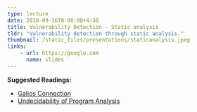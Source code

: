 ```yaml
---
type: lecture
date: 2018-09-16T8:00:00+4:30
title: Vulnerability Detection - Static analysis
tldr: "Vulnerability detection through static analysis."
thumbnail: /static_files/presentations/staticanalysis.jpeg
links:
    - url: https://google.com
      name: slides
---
```

**Suggested Readings:**
- [Galios Connection](/static_files/notes/galiosconnection.pdf)
- [Undecidability of Program Analysis](/static_files/notes/undecidability.pdf)
